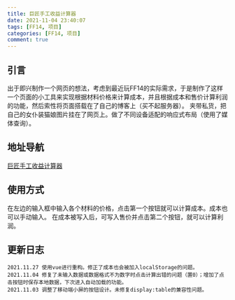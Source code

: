 ```yaml
---
title: 巨匠手工收益计算器
date: 2021-11-04 23:40:07
tags: [FF14, 项目]
categories: [FF14, 项目]
comment: true
---
```


## 引言
出于即兴制作一个网页的想法，考虑到最近玩FF14的实际需求，于是制作了这样一个页面的小工具来实现根据材料价格来计算成本，并且根据成本和售价计算利润的功能，然后索性将页面搭载在了自己的博客上（买不起服务器）。
夹带私货，把自己的女仆装猫娘图片挂在了网页上。做了不同设备适配的响应式布局（使用了媒体查询）。

## 地址导航
[巨匠手工收益计算器](/巨匠手工收益计算器/index.html)

<!--more-->

## 使用方式
在左边的输入框中输入各个材料的价格，点击第一个按钮就可以计算成本。成本也可以手动输入。
在成本被写入后，可写入售价并点击第二个按钮，就可以计算利润。

## 更新日志
```
2021.11.27 使用vue进行重构。修正了成本也会被加入localStorage的问题。
2021.11.04 修复了未输入数据或数据格式不为数字时点击计算出错的问题（置0）；增加了点击按钮时保存本地数据，下次进入自动加载的功能。
2021.11.03 调整了移动端小屏的按钮设计。未修复display:table的兼容性问题。
```